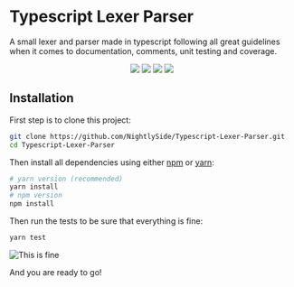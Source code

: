 # Typescript Lexer Parser

A small lexer and parser made in typescript following all great guidelines when it comes to documentation, comments, unit testing and coverage.

<center>
    <a href="https://github.com/NightlySide/Typescript-Lexer-Parser/actions/workflows/main.yml"><img src="https://github.com/NightlySide/Typescript-Lexer-Parser/actions/workflows/main.yml/badge.svg" /></a>
    <a href="https://codeclimate.com/github/NightlySide/Typescript-Lexer-Parser/maintainability"><img src="https://api.codeclimate.com/v1/badges/d6dc094189571af67a86/maintainability" /></a>
    <a href="https://codeclimate.com/github/NightlySide/Typescript-Lexer-Parser/test_coverage"><img src="https://api.codeclimate.com/v1/badges/d6dc094189571af67a86/test_coverage" /></a>
    <a href="https://codeclimate.com/github/NightlySide/Typescript-Lexer-Parser/"><img src="https://badges.frapsoft.com/os/v2/open-source.svg?v=103" /></a>
</center>

## Installation

First step is to clone this project:

```bash
git clone https://github.com/NightlySide/Typescript-Lexer-Parser.git
cd Typescript-Lexer-Parser
```

Then install all dependencies using either [npm](https://www.npmjs.com/) or [yarn](https://yarnpkg.com/):

```bash
# yarn version (recommended)
yarn install
# npm version
npm install
```

Then run the tests to be sure that everything is fine:

```bash
yarn test
```

![This is fine](https://i.kym-cdn.com/entries/icons/original/000/018/012/this_is_fine.jpeg)

And you are ready to go!
